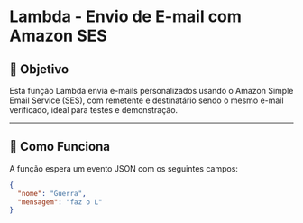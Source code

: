 # Lambda - Envio de E-mail com Amazon SES

## 📌 Objetivo
Esta função Lambda envia e-mails personalizados usando o Amazon Simple Email Service (SES), com remetente e destinatário sendo o mesmo e-mail verificado, ideal para testes e demonstração.

---

## 🚀 Como Funciona

A função espera um evento JSON com os seguintes campos:

```json
{
  "nome": "Guerra",
  "mensagem": "faz o L"
}
